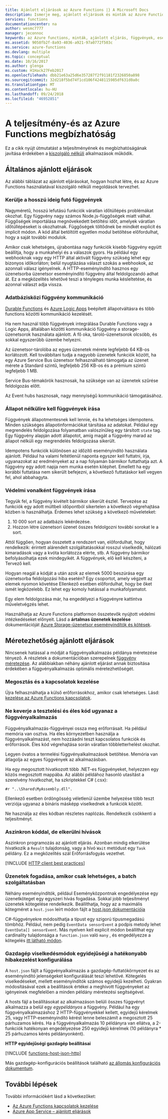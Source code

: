 ```yaml
---
title: Ajánlott eljárások az Azure Functions |} A Microsoft Docs
description: Ismerje meg, ajánlott eljárások és minták az Azure Functions szolgáltatáshoz.
services: functions
documentationcenter: na
author: wesmc7777
manager: jeconnoc
keywords: az Azure functions, minták, ajánlott eljárás, függvények, eseményfeldolgozás, webhookok, dinamikus számítás, kiszolgáló nélküli architektúra
ms.assetid: 9058fb2f-8a93-4036-a921-97a0772f503c
ms.service: azure-functions
ms.devlang: multiple
ms.topic: conceptual
ms.date: 10/16/2017
ms.author: glenga
ms.custom: H1Hack27Feb2017
ms.openlocfilehash: dbb21e63a25d6e357287f2f91181f2326850a898
ms.sourcegitcommit: 32d218f5bd74f1cd106f4248115985df631d0a8c
ms.translationtype: MT
ms.contentlocale: hu-HU
ms.lasthandoff: 09/24/2018
ms.locfileid: "46952851"
---
```

# <a name="optimize-the-performance-and-reliability-of-azure-functions"></a>A teljesítmény-és az Azure Functions megbízhatóság

Ez a cikk nyújt útmutatást a teljesítményének és megbízhatóságának javítása érdekében a [kiszolgáló nélküli](https://azure.microsoft.com/overview/serverless-computing/) alkalmazások működik. 

## <a name="general-best-practices"></a>Általános ajánlott eljárások

Az alábbi táblázat az ajánlott eljárásokat, hogyan hozhat létre, és az Azure Functions használatával kiszolgáló nélküli megoldások tervezhet.

### <a name="avoid-long-running-functions"></a>Kerülje a hosszú ideig futó függvények

Nagyméretű, hosszú lefutású funkciók váratlan időtúllépés problémákat okozhat. Egy függvény nagy számos Node.js-függőségek miatt válhat. Függőségek importálása megnövekedett betöltési időt, amelyek váratlan időtúllépéseket is okozhatnak. Függőségek töltődnek be mindkét explicit és implicit módon. A kód által betöltött egyetlen modul betöltése előfordulhat, hogy a saját további modulok.  

Amikor csak lehetséges, újrabontása nagy funkciók kisebb függvény együtt beállítja, hogy a munkahelyi és a válaszok gyors. Ha például egy webhooknak vagy egy HTTP által aktivált függvény szükség lehet egy bizonyos időkorláton; belül nyugtázása választ szokás a webhookok, az azonnali válasz igényelnek. A HTTP-eseményindító hasznos egy üzenetsorba üzenetsor eseményindító függvény által feldolgozandó adhat át. Ez a megközelítés lehetővé teszi a tényleges munka késleltetése, és azonnal választ adja vissza.


### <a name="cross-function-communication"></a>Adatbázisközi függvény kommunikáció

[Durable Functions](durable-functions-overview.md) és [Azure Logic Apps](../logic-apps/logic-apps-overview.md) beépített állapotváltásra és több functions közötti kommunikáció kezelését.

Ha nem használ több függvények integrálása Durable Functions vagy a Logic Apps, általában közötti kommunikáció függvény a storage-üzenetsorok használata ajánlott.  A fő oka, tároló-üzenetsorok olcsóbb, és sokkal egyszerűbb üzembe helyezni. 

Az üzenetsor-tárolóba az egyes üzenetek mérete legfeljebb 64 KB-os korlátozott. Kell továbbítani tudja a nagyobb üzenetek funkciók között, ha egy Azure Service Bus üzenetsor felhasználható támogatja az üzenet mérete a Standard szintű, legfeljebb 256 KB-os és a prémium szintű legfeljebb 1 MB.

Service Bus-témakörök hasznosak, ha szüksége van az üzenetek szűrése feldolgozás előtt.

Az Event hubs hasznosak, nagy mennyiségű kommunikáció támogatásához.


### <a name="write-functions-to-be-stateless"></a>Állapot nélkülire kell függvények írása 

Függvények állapotmentesnek kell lennie, és ha lehetséges idempotens. Minden szükséges állapotinformációkat társítása az adatokat. Például egy megrendelés feldolgozása folyamatban valószínűleg egy társított `state` tag. Egy függvény alapján adott állapotot, amíg magát a függvény marad az állapot nélküli egy megrendelés feldolgozása sikerült. 

Idempotens funkciók különösen az időzítő eseményindító használata ajánlott. Például ha valami feltétlenül naponta egyszer kell futtatni, írja, ugyanazokat az eredményeket az a nap folyamán bármikor futtathatja azt. A függvény egy adott napja nem munka esetén kiléphet. Emellett ha egy korábbi futtatása nem sikerült befejezni, a következő futtatáskor kell vegyen fel, ahol abbahagyta.


### <a name="write-defensive-functions"></a>Védelmi vonalként függvények írása

Tegyük fel, a függvény kivételt bármikor sikerült észlel. Tervezése az funkciók egy adott múltbeli időpontból sikertelen a következő végrehajtása közben is használhatja. Érdemes lehet szükség a következő műveleteket:

1. 10 000 sort az adatbázis lekérdezése.
2. Hozzon létre üzenetsori üzenet összes feldolgozni további sorokat le a sort.
 
Attól függően, hogyan összetett a rendszert van, előfordulhat, hogy rendelkezik: érintett alárendelt szolgáltatásokkal rosszul viselkedik, hálózati kimaradások vagy a kvóta korlátozza elérte, stb. A függvény bármikor befolyásolhatja ezek mindegyikét. A függvények, elő kell készíteni, a Tervező kell.

Hogyan reagál a kódját a után azok az elemek 5000 beszúrása egy üzenetsorba feldolgozási hiba esetén? Egy csoportot, amely végzett az elemek nyomon követése Ellenkező esetben előfordulhat, hogy be őket ismét legközelebb. Ez lehet egy komoly hatással a munkafolyamatot. 

Egy elem feldolgozása már, ha engedélyezi a függvényre kattintva műveletvégzés lehet.

Használhatja az Azure Functions platformon összetevők nyújtott védelmi intézkedéseket előnyeit. Lásd a **ártalmas üzenetek kezelése** dokumentációját [Azure Storage-üzenetsor eseményindítók és kötések](functions-bindings-storage-queue.md#trigger---poison-messages). 

## <a name="scalability-best-practices"></a>Méretezhetőség ajánlott eljárások

Nincsenek hatással a módját a függvényalkalmazás példánya méretezése tényező. A részletek a dokumentációban szerepelnek [függvény méretezése](functions-scale.md).  Az alábbiakban néhány ajánlott eljárást annak biztosítása érdekében a függvényalkalmazás optimális méretezhetőségét.

### <a name="share-and-manage-connections"></a>Megosztás és a kapcsolatok kezelése

Újra felhasználhatja a külső erőforrásokhoz, amikor csak lehetséges.  Lásd: [kezelése az Azure Functions kapcsolatok](./manage-connections.md).

### <a name="dont-mix-test-and-production-code-in-the-same-function-app"></a>Ne keverje a tesztelési és éles kód ugyanaz a függvényalkalmazás

Függvényalkalmazás-függvényei ossza meg erőforrásait. Ha például memória van osztva. Ha éles környezetben használja a függvényalkalmazást, nem hozzáadni teszt kapcsolatos funkciók és erőforrások. Éles kód végrehajtása során váratlan többletterhelést okozhat.

Legyen óvatos a termelési függvényalkalmazások betöltése. Memória van átlagolja az egyes függvények az alkalmazásban.

Ha egy megosztott hivatkozott több .NET-es függvényeket, helyezzen egy közös megosztott mappába. Az alábbi példához hasonló utasítást a szerelvény hivatkozhat, ha szkriptekkel C# (.csx): 

    #r "..\Shared\MyAssembly.dll". 

Ellenkező esetben ördöngösség véletlenül üzembe helyezése több teszt verziója ugyanaz a bináris másképp viselkednek a funkciók között.

Ne használja az éles kódban részletes naplózás. Rendelkezik csökkenti a teljesítményt.

### <a name="use-async-code-but-avoid-blocking-calls"></a>Aszinkron kóddal, de elkerülni hívások

Aszinkron programozás az ajánlott eljárás. Azonban mindig elkerülése hivatkozik a `Result` tulajdonság, vagy a hívó `Wait` metódust egy `Task` példány. Ez a megközelítés szál Erőforrásfogyás vezethet.

[!INCLUDE [HTTP client best practices](../../includes/functions-http-client-best-practices.md)]

### <a name="receive-messages-in-batch-whenever-possible"></a>Üzenetek fogadása, amikor csak lehetséges, a batch szolgáltatásban

Néhány eseményindítók, például Eseményközpontnak engedélyezése egy üzenetköteget egy egyszeri hívás fogadása.  Sokkal jobb teljesítményt üzenetek kötegelése rendelkezik.  Beállíthatja, hogy az a maximális kötegméret a `host.json` leírt módon fájlt a [host.json dokumentációja](functions-host-json.md)

C#-függvényekre módosíthatja a típust egy szigorú típusmegadású tömbhöz.  Például, nem pedig `EventData sensorEvent` a podpis metody lehet `EventData[] sensorEvent`.  Más nyelven kell explicit módon beállíthat egy cardinality tulajdonsága a `function.json` való `many` , és engedélyezze a kötegelés [itt látható módon](https://github.com/Azure/azure-webjobs-sdk-templates/blob/df94e19484fea88fc2c68d9f032c9d18d860d5b5/Functions.Templates/Templates/EventHubTrigger-JavaScript/function.json#L10).

### <a name="configure-host-behaviors-to-better-handle-concurrency"></a>Gazdagép viselkedésmódok egyidejűségi a hatékonyabb hibakezelést konfigurálása

A `host.json` fájlt a függvényalkalmazás a gazdagép-futtatókörnyezet és az eseményindító jelenségeket konfigurálását teszi lehetővé.  Kötegelés viselkedéseket, mellett eseményindítók számos egyidejű kezelheti.  Gyakran módosításával ezek a beállítások értékei a meghívott függvényeket az igényeinek megfelelően a minden példány méretezési segítségével.

A hosts fájl a beállításokat az alkalmazáson belüli összes függvényt alkalmazza a belül egy *egypéldányos* a függvény. Például ha egy függvényalkalmazáshoz 2 HTTP-függvényekkel kellett, egyidejű kérelmek 25, vagy HTTP-eseményindító kérést lenne beleszámít a megosztott 25 párhuzamos kérés.  Ha a függvényalkalmazás 10 példányra van ellátva, a 2-funkciók hatékonyan engedélyezése 250 egyidejű kérelmek (10 példányra * 25 párhuzamos kérés példányonként).

**HTTP egyidejűségi gazdagép beállításai**

[!INCLUDE [functions-host-json-http](../../includes/functions-host-json-http.md)]

Más gazdagép-konfigurációs beállítások található [az állomás konfigurációs dokumentum](functions-host-json.md).

## <a name="next-steps"></a>További lépések

További információkért lásd a következőket:

* [Az Azure Functions kapcsolatok kezelése](manage-connections.md)
* [Azure App Service – ajánlott eljárások](../app-service/app-service-best-practices.md)
